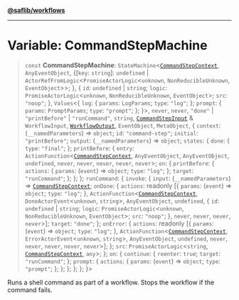 [**@saflib/workflows**](../index.md)

---

# Variable: CommandStepMachine

> `const` **CommandStepMachine**: `StateMachine`\<[`CommandStepContext`](../interfaces/CommandStepContext.md), `AnyEventObject`, \{\[`key`: `string`\]: `undefined` \| `ActorRefFromLogic`\<`PromiseActorLogic`\<`unknown`, `NonReducibleUnknown`, `EventObject`\>\>; \}, \{ `id`: `undefined` \| `string`; `logic`: `PromiseActorLogic`\<`unknown`, `NonReducibleUnknown`, `EventObject`\>; `src`: `"noop"`; \}, `Values`\<\{ `log`: \{ `params`: `LogParams`; `type`: `"log"`; \}; `prompt`: \{ `params`: `PromptParams`; `type`: `"prompt"`; \}; \}\>, `never`, `never`, `"done"` \| `"printBefore"` \| `"runCommand"`, `string`, [`CommandStepInput`](../interfaces/CommandStepInput.md) & `WorkflowInput`, [`WorkflowOutput`](../interfaces/WorkflowOutput.md), `EventObject`, `MetaObject`, \{ `context`: (`__namedParameters`) => `object`; `id`: `"command-step"`; `initial`: `"printBefore"`; `output`: (`__namedParameters`) => `object`; `states`: \{ `done`: \{ `type`: `"final"`; \}; `printBefore`: \{ `entry`: `ActionFunction`\<[`CommandStepContext`](../interfaces/CommandStepContext.md), `AnyEventObject`, `AnyEventObject`, `undefined`, `never`, `never`, `never`, `never`, `never`\>; `on`: \{ `printBefore`: \{ `actions`: \{ `params`: (`event`) => `object`; `type`: `"log"`; \}; `target`: `"runCommand"`; \}; \}; \}; `runCommand`: \{ `invoke`: \{ `input`: (`__namedParameters`) => [`CommandStepContext`](../interfaces/CommandStepContext.md); `onDone`: \{ `actions`: readonly \[\{ `params`: (`event`) => `object`; `type`: `"log"`; \}, `ActionFunction`\<[`CommandStepContext`](../interfaces/CommandStepContext.md), `DoneActorEvent`\<`unknown`, `string`\>, `AnyEventObject`, `undefined`, \{ `id`: `undefined` \| `string`; `logic`: `PromiseActorLogic`\<`unknown`, `NonReducibleUnknown`, `EventObject`\>; `src`: `"noop"`; \}, `never`, `never`, `never`, `never`\>\]; `target`: `"done"`; \}; `onError`: \{ `actions`: readonly \[\{ `params`: (`event`) => `object`; `type`: `"log"`; \}, `ActionFunction`\<[`CommandStepContext`](../interfaces/CommandStepContext.md), `ErrorActorEvent`\<`unknown`, `string`\>, `AnyEventObject`, `undefined`, `never`, `never`, `never`, `never`, `never`\>\]; \}; `src`: `PromiseActorLogic`\<`string`, [`CommandStepContext`](../interfaces/CommandStepContext.md), `any`\>; \}; `on`: \{ `continue`: \{ `reenter`: `true`; `target`: `"runCommand"`; \}; `prompt`: \{ `actions`: \{ `params`: (`event`) => `object`; `type`: `"prompt"`; \}; \}; \}; \}; \}; \}\>

Runs a shell command as part of a workflow. Stops the workflow if the command fails.
